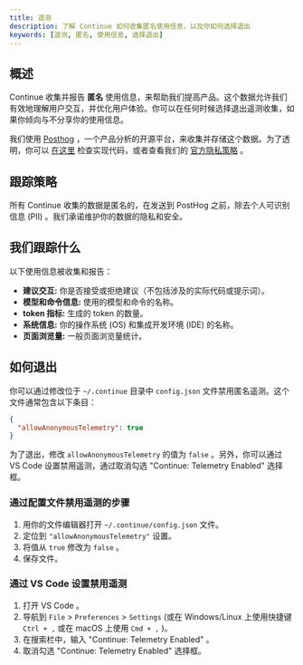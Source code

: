 ```yaml
---
title: 遥测
description: 了解 Continue 如何收集匿名使用信息，以及你如何选择退出
keywords: [遥测, 匿名, 使用信息, 选择退出]
---
```


## 概述

Continue 收集并报告 **匿名** 使用信息，来帮助我们提高产品。这个数据允许我们有效地理解用户交互，并优化用户体验。你可以在任何时候选择退出遥测收集，如果你倾向与不分享你的使用信息。

我们使用 [Posthog](https://posthog.com/) ，一个产品分析的开源平台，来收集并存储这个数据。为了透明，你可以 [在这里](https://github.com/continuedev/continue/blob/main/gui/src/hooks/CustomPostHogProvider.tsx) 检查实现代码，或者查看我们的 [官方隐私策略](https://continue.dev/privacy) 。

## 跟踪策略

所有 Continue 收集的数据是匿名的，在发送到 PostHog 之前，除去个人可识别信息 (PII) 。我们承诺维护你的数据的隐私和安全。

## 我们跟踪什么

以下使用信息被收集和报告：

- **建议交互:** 你是否接受或拒绝建议（不包括涉及的实际代码或提示词）。
- **模型和命令信息:** 使用的模型和命令的名称。
- **token 指标:** 生成的 token 的数量。
- **系统信息:** 你的操作系统 (OS) 和集成开发环境 (IDE) 的名称。
- **页面浏览量:** 一般页面浏览量统计。

## 如何退出

你可以通过修改位于 `~/.continue` 目录中 `config.json` 文件禁用匿名遥测。这个文件通常包含以下条目：

```json title="config.json"
{
  "allowAnonymousTelemetry": true
}
```

为了退出，修改 `allowAnonymousTelemetry` 的值为 `false` 。另外，你可以通过 VS Code 设置禁用遥测，通过取消勾选 "Continue: Telemetry Enabled" 选择框。

### 通过配置文件禁用遥测的步骤

1. 用你的文件编辑器打开 `~/.continue/config.json` 文件。
2. 定位到 `"allowAnonymousTelemetry"` 设置。
3. 将值从 `true` 修改为 `false` 。
4. 保存文件。

### 通过 VS Code 设置禁用遥测

1. 打开 VS Code 。
2. 导航到 `File` > `Preferences` > `Settings` (或在 Windows/Linux 上使用快捷键 `Ctrl + ,` 或在 macOS 上使用 `Cmd + ,` )。
3. 在搜索栏中，输入 "Continue: Telemetry Enabled" 。
4. 取消勾选 "Continue: Telemetry Enabled" 选择框。
